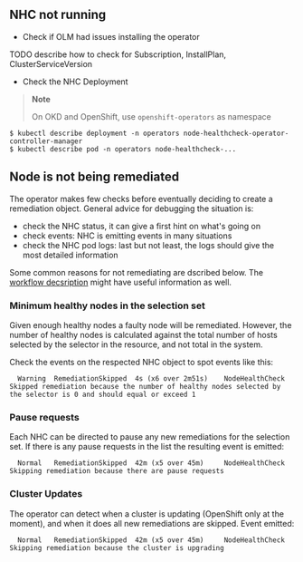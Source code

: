 ## NHC not running

- Check if OLM had issues installing the operator

TODO describe how to check for Subscription, InstallPlan, ClusterServiceVersion

- Check the NHC Deployment

> **Note**
>
> On OKD and OpenShift, use `openshift-operators` as namespace

```shell
$ kubectl describe deployment -n operators node-healthcheck-operator-controller-manager
$ kubectl describe pod -n operators node-healthcheck-...
````

## Node is not being remediated

The operator makes few checks before eventually deciding to create a remediation object.
General advice for debugging the situation is:

- check the NHC status, it can give a first hint on what's going on
- check events: NHC is emitting events in many situations
- check the NHC pod logs: last but not least, the logs should give the most
detailed information

Some common reasons for not remediating are dscribed below.
The [workflow decsription](./workflow.md) might have useful information as well.

### Minimum healthy nodes in the selection set

Given enough healthy nodes a faulty node will be remediated. However, the number of healthy nodes is calculated against
the total number of hosts selected by the selector in the resource, and not total in the system.

Check the events on the respected NHC object to spot events like this:

```
  Warning  RemediationSkipped  4s (x6 over 2m51s)    NodeHealthCheck  Skipped remediation because the number of healthy nodes selected by the selector is 0 and should equal or exceed 1
```

### Pause requests
Each NHC can be directed to pause any new remediations for the selection set. If there is any pause 
requests in the list the resulting event is emitted:

```
  Normal   RemediationSkipped  42m (x5 over 45m)     NodeHealthCheck  Skipping remediation because there are pause requests
```

### Cluster Updates
The operator can detect when a cluster is updating (OpenShift only at the moment), and when it does all
new remediations are skipped. Event emitted:

```
  Normal   RemediationSkipped  42m (x5 over 45m)     NodeHealthCheck  Skipping remediation because the cluster is upgrading
```


